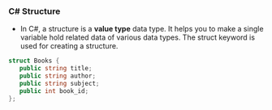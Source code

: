 ### C# Structure

* In C#, a structure is a **value type** data type. It helps you to make a single variable hold related data of various data types. The struct keyword is used for creating a structure.

```c#
struct Books {
   public string title;
   public string author;
   public string subject;
   public int book_id;
}; 
```
